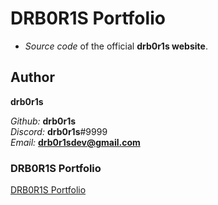 # DRB0R1S Portfolio

- *Source code* of the official **drb0r1s website**.

## Author

**drb0r1s**

*Github:* **drb0r1s**<br>
*Discord:* **drb0r1s**#9999<br>
*Email:* **drb0r1sdev@gmail.com**

### DRB0R1S Portfolio

[DRB0R1S Portfolio](https://drb0r1s.xyz/)
